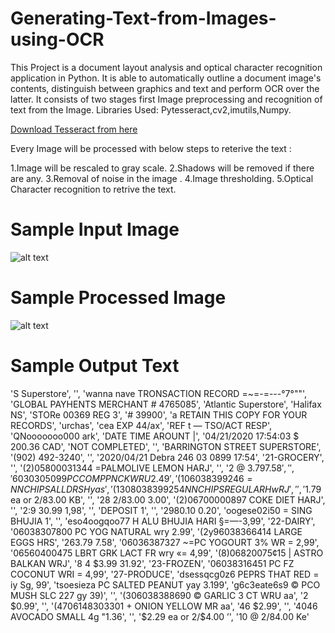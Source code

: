 # Generating-Text-from-Images-using-OCR

This Project is a document layout analysis and optical character recognition application in Python. It is able to automatically outline a document
image's contents, distinguish between graphics and text and perform OCR over the latter. It consists of two stages first Image preprocessing
and recognition of text from the Image.
Libraries Used: Pytesseract,cv2,imutils,Numpy.

[Download Tesseract from here](https://github.com/UB-Mannheim/tesseract/wiki)<br>

Every Image will be processed with below steps to reterive the text : <br>

1.Image will be rescaled to gray scale.
2.Shadows will be removed if there are any.
3.Removal of noise in the image .
4.Image thresholding.
5.Optical Character recognition to retrive the text.

# Sample Input Image

 ![alt text](https://github.com/SaiKumarNerella/Generating-Text-from-Images-using-OCR/Input.png?raw=true)
 
# Sample Processed Image 

![alt text](https://github.com/SaiKumarNerella/Generating-Text-from-Images-using-OCR/Intermediate.png?raw=true)
 
 
# Sample Output Text

'S Superstore',
 '',
 'wanna nave TRONSACTION RECORD =~=-=---°7°""',
 'GLOBAL PAYHENTS MERCHANT # 4765085',
 'Atlantic Superstore',
 'Halifax NS',
 'STORe 00369 REG 3',
 '# 39900',
 'a RETAIN THIS COPY FOR YOUR RECORDS',
 'urchas',
 'cea EXP 44/ax',
 'REF t — TSO/ACT RESP',
 'QNooooooo000 ark',
 'DATE TIME AROUNT |',
 '04/21/2020 17:54:03 $ 200.36 CAD',
 'NOT COMPLETED',
 '',
 'BARRINGTON STREET SUPERSTORE',
 '(902) 492-3240',
 '',
 '2020/04/21 Debra 246 03 0899 17:54',
 '21-GROCERY',
 '',
 '(2)05800031344 =PALMOLIVE LEMON HARJ',
 '',
 '2 @ $3.79 7.58',
 '',
 '6030305099 PC COMP PNCK WRU 2.49',
 '(106038399246 =NN CHIPS ALL DRS Hyas',
 '(1308038399254 NN CHIPS REGULAR HwRJ',
 '',
 '$1.79 ea or 2/83.00 KB',
 '',
 '28 2/83.00 3.00',
 '(2)06700000897 COKE DIET HARJ',
 '',
 '2:9 30.99 1,98',
 '',
 'DEPOSIT 1',
 '',
 '2980.10 0.20',
 'oogese02i50 = SING BHUJIA 1',
 '',
 'eso4oogqoo77 H ALU BHUJIA HARI §=—-3,99',
 '22-DAIRY',
 '06038307800 PC YOG NATURAL wry 2.99',
 '(2y96038366414 LARGE EGGS HRS',
 '263.79 7.58',
 '06036387327 ~=PC YOGOURT 3% WR = 2,99',
 '06560400475 LBRT GRK LACT FR wry «= 4,99',
 '(8)06820075¢15 | ASTRO BALKAN WRJ',
 '8 4 $3.99 31.92',
 '23-FROZEN',
 '06038316451 PC FZ COCONUT WRI = 4,99',
 '27-PRODUCE',
 'dsessqcg0z6 PEPRS THAT RED = iy Sg, 99',
 'tsoesieza PC SALTED PEANUT yay 3.199',
 'g6c3eate6s9 © PCO MUSH SLC 227 gy 39)',
 '',
 '(306038388690 © GARLIC 3 CT WRU aa',
 '2 $0.99',
 '',
 '(4706148303301 + ONION YELLOW MR aa',
 '46 $2.99',
 '',
 '4046 AVOCADO SMALL 4g "1.36',
 '',
 '$2.29 ea or 2/$4.00 ’',
 '10 @ 2/84.00 Ke'



